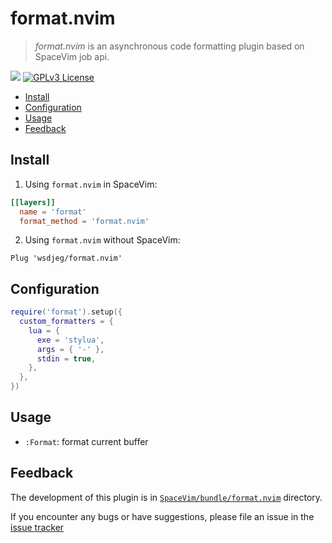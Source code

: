 # format.nvim

> _format.nvim_ is an asynchronous code formatting plugin based on SpaceVim job api.

[![](https://spacevim.org/img/build-with-SpaceVim.svg)](https://spacevim.org)
[![GPLv3 License](https://img.spacevim.org/license-GPLv3-blue.svg)](LICENSE)

<!-- vim-markdown-toc GFM -->

- [Install](#install)
- [Configuration](#configuration)
- [Usage](#usage)
- [Feedback](#feedback)

<!-- vim-markdown-toc -->

## Install

1. Using `format.nvim` in SpaceVim:

```toml
[[layers]]
  name = 'format'
  format_method = 'format.nvim'
```

2. Using `format.nvim` without SpaceVim:

```
Plug 'wsdjeg/format.nvim'
```

## Configuration

```lua
require('format').setup({
  custom_formatters = {
    lua = {
      exe = 'stylua',
      args = { '-' },
      stdin = true,
    },
  },
})
```


## Usage

- `:Format`: format current buffer

## Feedback

The development of this plugin is in [`SpaceVim/bundle/format.nvim`](https://github.com/SpaceVim/SpaceVim/tree/master/bundle/format.nvim) directory.

If you encounter any bugs or have suggestions, please file an issue in the [issue tracker](https://github.com/SpaceVim/SpaceVim/issues)
